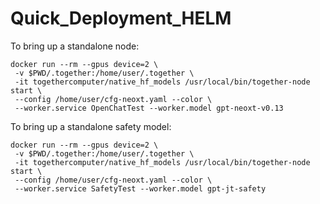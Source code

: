 # Quick_Deployment_HELM

To bring up a standalone node:

```console
docker run --rm --gpus device=2 \
 -v $PWD/.together:/home/user/.together \
 -it togethercomputer/native_hf_models /usr/local/bin/together-node start \
 --config /home/user/cfg-neoxt.yaml --color \
 --worker.service OpenChatTest --worker.model gpt-neoxt-v0.13
```

To bring up a standalone safety model:

```console
docker run --rm --gpus device=2 \
 -v $PWD/.together:/home/user/.together \
 -it togethercomputer/native_hf_models /usr/local/bin/together-node start \
 --config /home/user/cfg-neoxt.yaml --color \
 --worker.service SafetyTest --worker.model gpt-jt-safety
```

